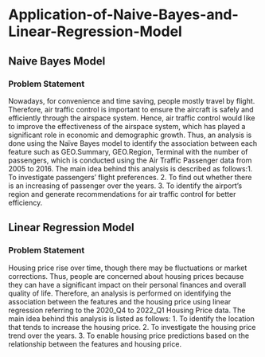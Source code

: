 # Application-of-Naive-Bayes-and-Linear-Regression-Model

## Naive Bayes Model
### Problem Statement
Nowadays, for convenience and time saving, people mostly travel by flight. Therefore, air traffic control is important to ensure the aircraft is safely and efficiently through the airspace system. Hence, air traffic control would like to improve the effectiveness of the airspace system, which has played a significant role in economic and demographic growth. Thus, an analysis is done using the Naïve Bayes model to identify the association between each feature such as GEO.Summary, GEO.Region, Terminal with the number of passengers, which is conducted using the Air Traffic Passenger data from 2005 to 2016. The main idea behind this analysis is described as follows:1. To investigate passengers’ flight preferences.
 2. To find out whether there is an increasing of passenger over the years.
 3. To identify the airport’s region and generate recommendations for air traffic control for better
 efficiency.

## Linear Regression Model
### Problem Statement
Housing price rise over time, though there may be fluctuations or market corrections. Thus, people are concerned about housing prices because they can have a significant impact on their personal finances and overall quality of life. Therefore, an analysis is performed on identifying the association between the features and the housing price using linear regression referring to the 2020_Q4 to 2022_Q1 Housing Price data. The main idea behind this analysis is listed as follows: 1. To identify the location that tends to increase the housing price.
 2. To investigate the housing price trend over the years.
 3. To enable housing price predictions based on the relationship between the features and housing
 price.
